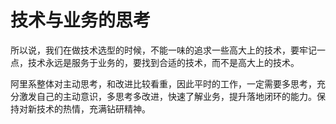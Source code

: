 # 技术与业务的思考
   
   所以说，我们在做技术选型的时候，不能一味的追求一些高大上的技术，要牢记一点，技术永远是服务于业务的，要找到合适的技术，而不是高大上的技术。
   
   阿里系整体对主动思考，和改进比较看重，因此平时的工作，一定需要多思考，充分激发自己的主动意识，多思考多改进，快速了解业务，提升落地闭环的能力。保持对新技术的热情，充满钻研精神。
   
# 